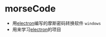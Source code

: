 # morseCode
 - 用[electron](https://github.com/electron/electron)编写的摩斯密码转换软件 `windows`
 - 用来学习[electron](https://github.com/electron/electron)的项目